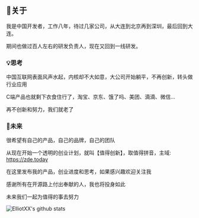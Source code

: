 ## 🧱关于
我是中国开发者，工作八年，待过几家公司，从大连到北京再到深圳，最后回到大连。

期间也做过百人左右的研发负责人，现在又回到一线研发。


### 💡思考
中国互联网表面风声水起，内核却不大如意，大公司开始躺平，不再创新，转头做行业应用

C端产品也就剩下衣食住行了，淘宝、京东、饿了吗、美团、滴滴、微信...

再不创新和努力，我们就老了

### 🧧未来

很希望有自己的产品，自己的品牌，自己的团队

从现在开始一个透明的创业计划，就叫【值得创新】，取值得拼音，主域: https://zde.today

在这里发布我的产品，创业进度和思考，如果感兴趣欢迎关注我

感谢所有在开源路上付出奉献的人，我也将投身如此

未来我们一起为值得的事去努力



![ElliotXX's github stats](https://github-readme-stats-omega-six.vercel.app/api?username=iBinWong&show_icons=true&theme=radical)

<!--
[![Top Langs](https://github-readme-stats.vercel.app/api/top-langs/?username=elliotxx)](https://github.com/elliotxx/github-readme-stats)
-->
